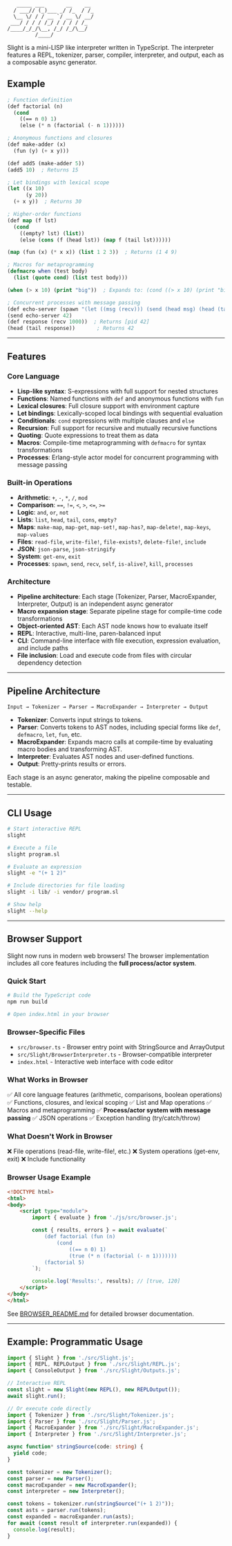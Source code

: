 
```
   _____ ___       __    __
  / ___// (_)___ _/ /_  / /_
  \__ \/ / / __ `/ __ \/ __/
 ___/ / / / /_/ / / / / /_
/____/_/_/\__, /_/ /_/\__/
         /____/
```

Slight is a mini-LISP like interpreter written in TypeScript. The interpreter features a REPL, tokenizer, parser, compiler, interpreter, and output, each as a composable async generator.

## Example

```lisp
; Function definition
(def factorial (n)
  (cond
    ((== n 0) 1)
    (else (* n (factorial (- n 1))))))

; Anonymous functions and closures
(def make-adder (x)
  (fun (y) (+ x y)))

(def add5 (make-adder 5))
(add5 10)  ; Returns 15

; Let bindings with lexical scope
(let ((x 10)
      (y 20))
  (+ x y))  ; Returns 30

; Higher-order functions
(def map (f lst)
  (cond
    ((empty? lst) (list))
    (else (cons (f (head lst)) (map f (tail lst))))))

(map (fun (x) (* x x)) (list 1 2 3))  ; Returns (1 4 9)

; Macros for metaprogramming
(defmacro when (test body)
  (list (quote cond) (list test body)))

(when (> x 10) (print "big"))  ; Expands to: (cond ((> x 10) (print "big")))

; Concurrent processes with message passing
(def echo-server (spawn "(let ((msg (recv))) (send (head msg) (head (tail msg))))"))
(send echo-server 42)
(def response (recv 1000))  ; Returns [pid 42]
(head (tail response))       ; Returns 42
```

---

## Features

### Core Language
- **Lisp-like syntax**: S-expressions with full support for nested structures
- **Functions**: Named functions with `def` and anonymous functions with `fun`
- **Lexical closures**: Full closure support with environment capture
- **Let bindings**: Lexically-scoped local bindings with sequential evaluation
- **Conditionals**: `cond` expressions with multiple clauses and `else`
- **Recursion**: Full support for recursive and mutually recursive functions
- **Quoting**: Quote expressions to treat them as data
- **Macros**: Compile-time metaprogramming with `defmacro` for syntax transformations
- **Processes**: Erlang-style actor model for concurrent programming with message passing

### Built-in Operations
- **Arithmetic**: `+`, `-`, `*`, `/`, `mod`
- **Comparison**: `==`, `!=`, `<`, `>`, `<=`, `>=`
- **Logic**: `and`, `or`, `not`
- **Lists**: `list`, `head`, `tail`, `cons`, `empty?`
- **Maps**: `make-map`, `map-get`, `map-set!`, `map-has?`, `map-delete!`, `map-keys`, `map-values`
- **Files**: `read-file`, `write-file!`, `file-exists?`, `delete-file!`, `include`
- **JSON**: `json-parse`, `json-stringify`
- **System**: `get-env`, `exit`
- **Processes**: `spawn`, `send`, `recv`, `self`, `is-alive?`, `kill`, `processes`

### Architecture
- **Pipeline architecture**: Each stage (Tokenizer, Parser, MacroExpander, Interpreter, Output) is an independent async generator
- **Macro expansion stage**: Separate pipeline stage for compile-time code transformations
- **Object-oriented AST**: Each AST node knows how to evaluate itself
- **REPL**: Interactive, multi-line, paren-balanced input
- **CLI**: Command-line interface with file execution, expression evaluation, and include paths
- **File inclusion**: Load and execute code from files with circular dependency detection

---

## Pipeline Architecture

```
Input → Tokenizer → Parser → MacroExpander → Interpreter → Output
```
- **Tokenizer**: Converts input strings to tokens.
- **Parser**: Converts tokens to AST nodes, including special forms like `def`, `defmacro`, `let`, `fun`, etc.
- **MacroExpander**: Expands macro calls at compile-time by evaluating macro bodies and transforming AST.
- **Interpreter**: Evaluates AST nodes and user-defined functions.
- **Output**: Pretty-prints results or errors.

Each stage is an async generator, making the pipeline composable and testable.

---

## CLI Usage

```bash
# Start interactive REPL
slight

# Execute a file
slight program.sl

# Evaluate an expression
slight -e "(+ 1 2)"

# Include directories for file loading
slight -i lib/ -i vendor/ program.sl

# Show help
slight --help
```

---

## Browser Support

Slight now runs in modern web browsers! The browser implementation includes all core features including the **full process/actor system**.

### Quick Start

```bash
# Build the TypeScript code
npm run build

# Open index.html in your browser
```

### Browser-Specific Files
- `src/browser.ts` - Browser entry point with StringSource and ArrayOutput
- `src/Slight/BrowserInterpreter.ts` - Browser-compatible interpreter
- `index.html` - Interactive web interface with code editor

### What Works in Browser
✅ All core language features (arithmetic, comparisons, boolean operations)
✅ Functions, closures, and lexical scoping
✅ List and Map operations
✅ Macros and metaprogramming
✅ **Process/actor system with message passing**
✅ JSON operations
✅ Exception handling (try/catch/throw)

### What Doesn't Work in Browser
❌ File operations (read-file, write-file!, etc.)
❌ System operations (get-env, exit)
❌ Include functionality

### Browser Usage Example

```html
<!DOCTYPE html>
<html>
<body>
    <script type="module">
        import { evaluate } from './js/src/browser.js';

        const { results, errors } = await evaluate(`
            (def factorial (fun (n)
                (cond
                    ((== n 0) 1)
                    (true (* n (factorial (- n 1)))))))
            (factorial 5)
        `);

        console.log('Results:', results); // [true, 120]
    </script>
</body>
</html>
```

See [BROWSER_README.md](BROWSER_README.md) for detailed browser documentation.

---

## Example: Programmatic Usage

```ts
import { Slight } from './src/Slight.js';
import { REPL, REPLOutput } from './src/Slight/REPL.js';
import { ConsoleOutput } from './src/Slight/Outputs.js';

// Interactive REPL
const slight = new Slight(new REPL(), new REPLOutput());
await slight.run();

// Or execute code directly
import { Tokenizer } from './src/Slight/Tokenizer.js';
import { Parser } from './src/Slight/Parser.js';
import { MacroExpander } from './src/Slight/MacroExpander.js';
import { Interpreter } from './src/Slight/Interpreter.js';

async function* stringSource(code: string) {
  yield code;
}

const tokenizer = new Tokenizer();
const parser = new Parser();
const macroExpander = new MacroExpander();
const interpreter = new Interpreter();

const tokens = tokenizer.run(stringSource("(+ 1 2)"));
const asts = parser.run(tokens);
const expanded = macroExpander.run(asts);
for await (const result of interpreter.run(expanded)) {
  console.log(result);
}
```
